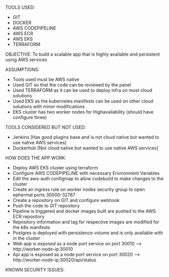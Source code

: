 TOOLS USED:
  - GIT
  - DOCKER
  - AWS CODEPIPELINE
  - AWS ECR
  - AWS EKS
  - TERRAFORM
  
OBJECTIVE: To build a scalable app that is highly available and persistent using AWS services

ASSUMPTIONS: 
  - Tools used must be AWS native
  - Used GIT so that the code can be reviewed by the panel
  - Used TERRAFORM as it can be used to deploy infra on most cloud solutions
  - Used EKS as the kubernetes manifests can be used on other cloud solutions with minor modifications
  - EKS cluster has two worker nodes for Highavailability (should have configure three)
  
TOOLS CONSIDERED BUT NOT USED:
  - Jenkins [Has good plugins base and is not cloud native but wanted to use native AWS services]
  - Dockerhub [Not cloud native but wanted to use native AWS services]
  
HOW DOES THE APP WORK:
  - Deploy AWS EKS cluster using terraform
  - Configure AWS CODEPIPELINE with necessary Environment Variables
  - Edit the aws-auth configmap to allow codebuild to make changes to the cluster
  - Create an ingress rule on worker nodes security group to open ephermal ports 30000-32767
  - Create a repository on GIT and configure webhook
  - Push the code to GIT repository
  - Pipeline is triggered and docker images built are pushed to the AWS ECR repository
  - Repository information and tag for respective images are modified for the k8s manifests
  - Postgres is deployed with persistence volume and is only available with in the cluster
  - Web app is exposed as a node port service on port 30010 --> http://worker-node-ip:30010
  - Api app is exposed as a node port service on port 30020 --> http://worker-node-ip:30020/api/status
  
KNOWN SECURITY ISSUES:
